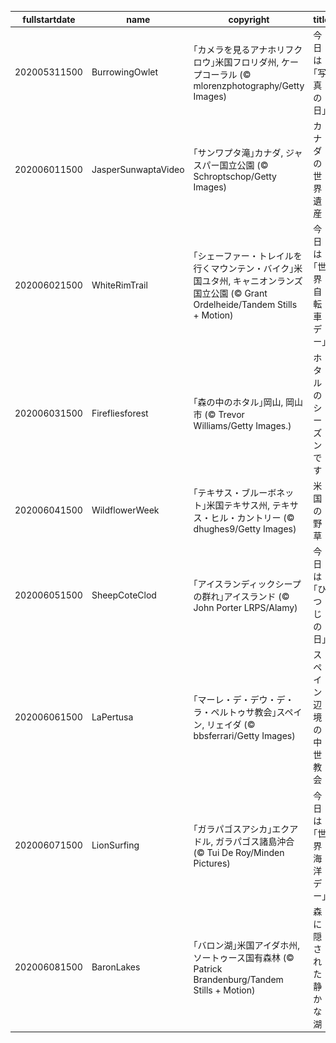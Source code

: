 |fullstartdate|name|copyright|title|image|
|--|--|--|--|--|
202005311500|BurrowingOwlet|｢カメラを見るアナホリフクロウ｣米国フロリダ州, ケープコーラル (© mlorenzphotography/Getty Images)|今日は｢写真の日｣|![](/ja-JP/2020/06/202005311500BurrowingOwlet.jpg)|
202006011500|JasperSunwaptaVideo|｢サンワプタ滝｣カナダ, ジャスパー国立公園 (© Schroptschop/Getty Images)|カナダの世界遺産|![](/ja-JP/2020/06/202006011500JasperSunwaptaVideo.jpg)|
202006021500|WhiteRimTrail|｢シェーファー・トレイルを行くマウンテン・バイク｣米国ユタ州, キャニオンランズ国立公園 (© Grant Ordelheide/Tandem Stills + Motion)|今日は｢世界自転車デー｣|![](/ja-JP/2020/06/202006021500WhiteRimTrail.jpg)|
202006031500|Firefliesforest|｢森の中のホタル｣岡山, 岡山市 (© Trevor Williams/Getty Images.)|ホタルのシーズンです|![](/ja-JP/2020/06/202006031500Firefliesforest.jpg)|
202006041500|WildflowerWeek|｢テキサス・ブルーボネット｣米国テキサス州, テキサス・ヒル・カントリー (© dhughes9/Getty Images)|米国の野草|![](/ja-JP/2020/06/202006041500WildflowerWeek.jpg)|
202006051500|SheepCoteClod|｢アイスランディックシープの群れ｣アイスランド (© John Porter LRPS/Alamy)|今日は｢ひつじの日｣|![](/ja-JP/2020/06/202006051500SheepCoteClod.jpg)|
202006061500|LaPertusa|｢マーレ・デ・デウ・デ・ラ・ペルトゥサ教会｣スペイン, リェイダ (© bbsferrari/Getty Images)|スペイン辺境の中世教会|![](/ja-JP/2020/06/202006061500LaPertusa.jpg)|
202006071500|LionSurfing|｢ガラパゴスアシカ｣エクアドル, ガラパゴス諸島沖合 (© Tui De Roy/Minden Pictures)|今日は｢世界海洋デー｣|![](/ja-JP/2020/06/202006071500LionSurfing.jpg)|
202006081500|BaronLakes|｢バロン湖｣米国アイダホ州, ソートゥース国有森林 (© Patrick Brandenburg/Tandem Stills + Motion)|森に隠された静かな湖|![](/ja-JP/2020/06/202006081500BaronLakes.jpg)|
